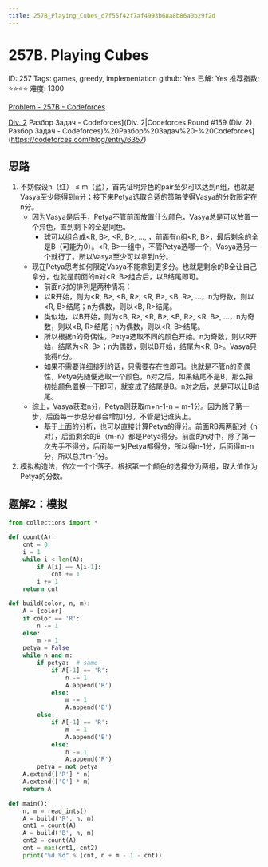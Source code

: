 ```yaml
---
title: 257B_Playing_Cubes_d7f55f42f7af4993b68a8b86a0b29f2d
---
```


# 257B. Playing Cubes

ID: 257
Tags: games, greedy, implementation
github: Yes
已解: Yes
推荐指数: ⭐⭐⭐⭐
难度: 1300

[Problem - 257B - Codeforces](https://codeforces.com/problemset/problem/257/B)

[Div. 2](Div.%202) Разбор Задач - Codeforces](Div. 2|Codeforces Round #159 (Div. 2) Разбор Задач - Codeforces)%20Разбор%20Задач%20-%20Codeforces](https://codeforces.com/blog/entry/6357)

## 思路

1. 不妨假设n（红） ≤ m（蓝），首先证明异色的pair至少可以达到n组，也就是Vasya至少能得到n分；接下来Petya选取合适的策略使得Vasya的分数限定在n分。
    - 因为Vasya是后手，Petya不管前面放置什么颜色，Vasya总是可以放置一个异色，直到剩下的全是同色。
        - 球可以组合成<R, B>, <R, B>, ..., <BBBBB>，前面有n组<R, B>，最后剩余的全是B（可能为0）。<R, B>一组中，不管Petya选哪一个，Vasya选另一个就行了。所以Vasya至少可以拿到n分。
    - 现在Petya思考如何限定Vasya不能拿到更多分。也就是剩余的B全让自己拿分，也就是前面的n对<R, B>组合后，以B结尾即可。
        - 前面n对的排列是两种情况：
        - 以R开始，则为<R, B>, <B, R>, <R, B>, <B, R>, ...，n为奇数，则以<R, B>结尾；n为偶数，则以<B, R>结尾。
        - 类似地，以B开始，则为<B, R>, <R, B>, <B, R>, <R, B>, ...，n为奇数，则以<B, R>结尾；n为偶数，则以<R, B>结尾。
        - 所以根据n的奇偶性，Petya选取不同的颜色开始。n为奇数，则以R开始，结尾为<R, B>；n为偶数，则以B开始，结尾为<R, B>。Vasya只能得n分。
        - 如果不需要详细排列的话，只需要存在性即可。也就是不管n的奇偶性，Petya先随便选取一个颜色，n对之后，如果结尾不是B，那么把初始颜色置换一下即可，就变成了结尾是B。n对之后，总是可以让B结尾。
    - 综上，Vasya获取n分，Petya则获取m+n-1-n = m-1分。因为除了第一步，后面每一步总分都会增加1分，不管是记谁头上。
        - 基于上面的分析，也可以直接计算Petya的得分。前面RB两两配对（n对），后面剩余的B（m-n）都是Petya得分。前面的n对中，除了第一次先手不得分，后面每一对Petya都得分，所以得n-1分，后面得m-n分，所以总共m-1分。
2. 模拟构造法，依次一个个落子。根据第一个颜色的选择分为两组，取大值作为Petya的分数。

## 题解2：模拟

```python
from collections import *

def count(A):
    cnt = 0
    i = 1
    while i < len(A):
        if A[i] == A[i-1]:
            cnt += 1
        i += 1
    return cnt

def build(color, n, m):
    A = [color]
    if color == 'R':
        n -= 1
    else:
        m -= 1
    petya = False
    while n and m:
        if petya:  # same
            if A[-1] == 'R':
                n -= 1
                A.append('R')
            else:
                m -= 1
                A.append('B')
        else:
            if A[-1] == 'R':
                m -= 1
                A.append('B')
            else:
                n -= 1
                A.append('R')
        petya = not petya
    A.extend(['R'] * n)
    A.extend(['C'] * m)
    return A

def main():
    n, m = read_ints()
    A = build('R', n, m)
    cnt1 = count(A)
    A = build('B', n, m)
    cnt2 = count(A)
    cnt = max(cnt1, cnt2)
    print("%d %d" % (cnt, n + m - 1 - cnt))
```